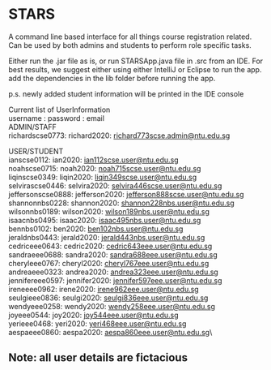 # STARS

A command line based interface for all things course registration related. Can be used by both admins and students to perform role specific tasks.


Either run the .jar file as is, or run STARSApp.java file in .src from an IDE. 
For best results, we suggest either using either IntelliJ or Eclipse to run the app.
add the dependencies in the lib folder before running the app.

p.s. newly added student information will be printed in the IDE console

Current list of UserInformation\
username : password : email\
ADMIN/STAFF\
richardscse0773: richard2020: richard773scse.admin@ntu.edu.sg

USER/STUDENT\
ianscse0112: ian2020: ian112scse.user@ntu.edu.sg\
noahscse0715: noah2020: noah715scse.user@ntu.edu.sg\
liqinscse0349: liqin2020: liqin349scse.user@ntu.edu.sg\
selvirascse0446: selvira2020: selvira446scse.user@ntu.edu.sg\
jeffersonscse0888: jefferson2020: jefferson888scse.user@ntu.edu.sg\
shannonnbs0228: shannon2020: shannon228nbs.user@ntu.edu.sg\
wilsonnbs0189: wilson2020: wilson189nbs.user@ntu.edu.sg\
isaacnbs0495: isaac2020: isaac495nbs.user@ntu.edu.sg\
bennbs0102: ben2020: ben102nbs.user@ntu.edu.sg\
jeraldnbs0443: jerald2020: jerald443nbs.user@ntu.edu.sg\
cedriceee0643: cedric2020: cedric643eee.user@ntu.edu.sg\
sandraeee0688: sandra2020: sandra688eee.user@ntu.edu.sg\
cheryleee0767: cheryl2020: cheryl767eee.user@ntu.edu.sg\
andreaeee0323: andrea2020: andrea323eee.user@ntu.edu.sg\
jennifereee0597: jennifer2020: jennifer597eee.user@ntu.edu.sg\
ireneeee0962: irene2020: irene962eee.user@ntu.edu.sg\
seulgieee0836: seulgi2020: seulgi836eee.user@ntu.edu.sg\
wendyeee0258: wendy2020: wendy258eee.user@ntu.edu.sg\
joyeee0544: joy2020: joy544eee.user@ntu.edu.sg\
yerieee0468: yeri2020: yeri468eee.user@ntu.edu.sg\
aespaeee0860: aespa2020: aespa860eee.user@ntu.edu.sg\

## Note: all user details are fictacious 

